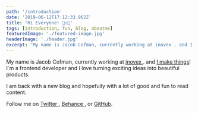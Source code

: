 ```yaml
---
path: '/introduction'
date: '2019-06-12T17:12:33.962Z'
title: 'Hi Everyone! 👋✌️🙋'
tags: [introduction, fun, blog, aboutme]
featuredImage: './featured-image.jpg'
headerImage: './header.jpg'
excerpt: 'My name is Jacob Cofman, currently working at inovex . and I make things! I´m a frontend developer and I love turning exciting ideas into beautiful products.'
---
```


My name is Jacob Cofman, currently working at <a href="https://inovex.de">inovex </a>. and <a href="https://github.com/JCofman">I make things</a>!
I´m a frontend developer and I love turning exciting ideas into beautiful products.

I am back with a new blog and hopefully with a lot of good and fun to read content.

Follow me on <a href="https://twitter.com/JCofman">Twitter </a>, <a href="https://www.behance.net/cofmanjacob2a8">Behance </a>, or <a href="https://github.com/JCofman">GitHub</a>.
